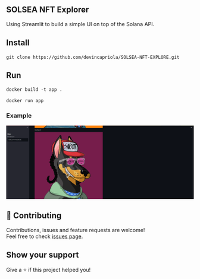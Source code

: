 ## SOLSEA NFT Explorer
Using Streamlit to build a simple UI on top of the Solana API.

## Install 
```
git clone https://github.com/devincapriola/SOLSEA-NFT-EXPLORE.git
```

## Run
```
docker build -t app . 
```

```
docker run app
```

### Example
<img alt="example" src="./example.png" />

## 🤝 Contributing

Contributions, issues and feature requests are welcome!<br />Feel free to check [issues page](https://github.com/devincapriola/SOLSEA-NFT-EXPLORE/issues).

## Show your support
Give a ⭐️ if this project helped you!
